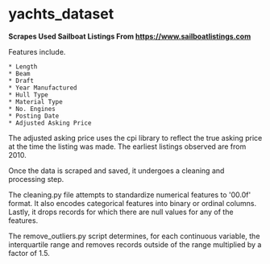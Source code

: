 # yachts_dataset

**Scrapes Used Sailboat Listings From https://www.sailboatlistings.com**

Features include.

    * Length
    * Beam
    * Draft
    * Year Manufactured
    * Hull Type
    * Material Type
    * No. Engines
    * Posting Date
    * Adjusted Asking Price

The adjusted asking price uses the cpi library to reflect the true asking price
at the time the listing was made. The earliest listings observed are from 2010.

Once the data is scraped and saved, it undergoes a cleaning and processing step.

The cleaning.py file attempts to standardize numerical features to '00.0f' format.
It also encodes categorical features into binary or ordinal columns.
Lastly, it drops records for which there are null values for any of the features.

The remove_outliers.py script determines, for each continuous variable, the
interquartile range and removes records outside of the range multiplied by a
factor of 1.5.
